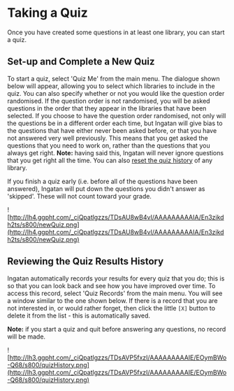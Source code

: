 # Taking a Quiz #

Once you have created some questions in at least one library, you can start a quiz.

## Set-up and Complete a New Quiz ##
To start a quiz, select 'Quiz Me' from the main menu. The dialogue shown below will appear, allowing you to select which libraries to include in the quiz. You can also specify whether or not you would like the question order randomised. If the question order is not randomised, you will be asked questions in the order that they appear in the libraries that have been selected. If you choose to have the question order randomised, not only will the questions be in a different order each time, but Ingatan will give bias to the questions that have either never been asked before, or that you have not answered very well previously. This means that you get asked the questions that you need to work on, rather than the questions that you always get right. **Note:** having said this, Ingatan will never ignore questions that you get right all the time. You can also [reset the quiz history](ManLibraryManager#Clear_the_Quiz_History_for_a_Library.md) of any library.

If you finish a quiz early (i.e. before all of the questions have been answered), Ingatan will put down the questions you didn't answer as 'skipped'. These will not count toward your grade.

![http://lh4.ggpht.com/_ciQpatlgzzs/TDsAU8wB4vI/AAAAAAAAAIA/En3zikdh2ts/s800/newQuiz.png](http://lh4.ggpht.com/_ciQpatlgzzs/TDsAU8wB4vI/AAAAAAAAAIA/En3zikdh2ts/s800/newQuiz.png)

## Reviewing the Quiz Results History ##

Ingatan automatically records your results for every quiz that you do; this is so that you can look back and see how you have improved over time. To access this record, select 'Quiz Records' from the main menu. You will see a window similar to the one shown below. If there is a record that you are not interested in, or would rather forget, then click the little `[X]` button to delete it from the list - this is automatically saved.

**Note:** if you start a quiz and quit before answering any questions, no record will be made.

![http://lh3.ggpht.com/_ciQpatlgzzs/TDsAVP5fxzI/AAAAAAAAAIE/EOymBWo-Q68/s800/quizHistory.png](http://lh3.ggpht.com/_ciQpatlgzzs/TDsAVP5fxzI/AAAAAAAAAIE/EOymBWo-Q68/s800/quizHistory.png)
